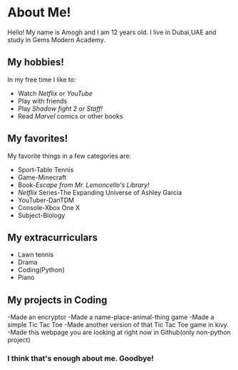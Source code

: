 # About Me!
Hello! My name is Amogh and I am 12 years old. I live in Dubai,UAE and study in Gems Modern Academy.

## My hobbies!
In my free time I like to:
- Watch _Netflix_ or _YouTube_
- Play with friends
- Play _Shadow fight 2_ or _Staff!_
- Read _Marvel_ comics or other books

## My favorites!
My favorite things in a few categories are:
- Sport-Table Tennis
- Game-Minecraft
- Book-*Escape from Mr. Lemoncello's Library!*
- _Netflix_ Series-The Expanding Universe of Ashley Garcia
- YouTuber-DanTDM
- Console-Xbox One X
- Subject-Biology

## My extracurriculars
- Lawn tennis
- Drama
- Coding(Python)
- Piano

## My projects in Coding
-Made an encryptor
-Made a name-place-animal-thing game
-Made a simple Tic Tac Toe
-Made another version of that Tic Tac Toe game in kivy.
-Made this webpage you are looking at right now in Github(only non-python project)

### I think that's enough about me. Goodbye!
